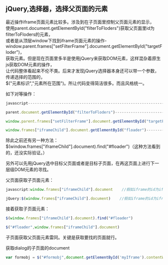 ## jQuery,选择器，选择父页面的元素
最近操作iframe页面元素比较多。涉及到在子页面里控制父页面元素的显示，  
使用parent.document.getElementById("filterToFloders")获取父页面里id为filterToFloders的元素，  
或者是从顶层window下找到iframe页面元素的操作-window.parent.frames["setFilterFrame"].document.getElementById("targetFloder")，  
获取元素。但是现在页面里多半是使用jQuery来获取DOM元素，这样混杂着原生js获取DOM元素的操作，  
让代码整体看起来不伦不类。后来才发现jQuery选择器本身还可以带一个参数，传递选择的范围的，  
$("元素标识","元素所在范围")。所让代码变得简洁很多。而且风格统一。  

如下对等操作：  
``` javascript
javascript----------------------------------------------------------------------------jQuery

parent.document.getElementById("filterToFloders")-----------------------------------$("#filterToFloders",parent.document) //子页面获取iframe父页面的DOM

window.parent.frames["setFilterFrame"].document.getElementById("targetFloder")----$("#targetFloder",window.parent.frames["setFilterFrame"].document)//子页面获取父页面里的其他iframe子页面里的DOM

window.frames["iframeChild"].document.getElementById("floader")------------------$("#floader",window.frames["iframeChild"].document)//父页面获取子页面的DOM元素
```
除此之前还有另一种方法：$(window.frames["iframeChild"].document).find("#floader")（这种方法看到的，还没实际验证。）

另外可以先用jQuery选中目标父页面或者是目标子页面，在再这页面上进行下一层级DOM元素的寻找。

父页面获取子页面元素：
``` javascript
javascript:window.frames["iframeChild"].document    //假如iframe的id为iframeChild

jQuery:$(window.frames["iframeChild"].document)    //假如iframe的id为iframeChild
```
接着获取子页面元素：
``` javascript
$(window.frames["iframeChild"].document).find("#floader")

$("#floader",window.frames["iframeChild"].document)
```
子页面获取父页面元素雷同。关键是获取要找的页面就行。


获取dialog的子页面的document  
``` javascript
var formobj = $("#formobj",document.getElementById('myIframe').contentWindow.document);
```
